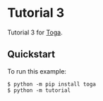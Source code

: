 # Tutorial 3

Tutorial 3 for [Toga](https://toga.beeware.org).

## Quickstart

To run this example:

```
$ python -m pip install toga
$ python -m tutorial
```
